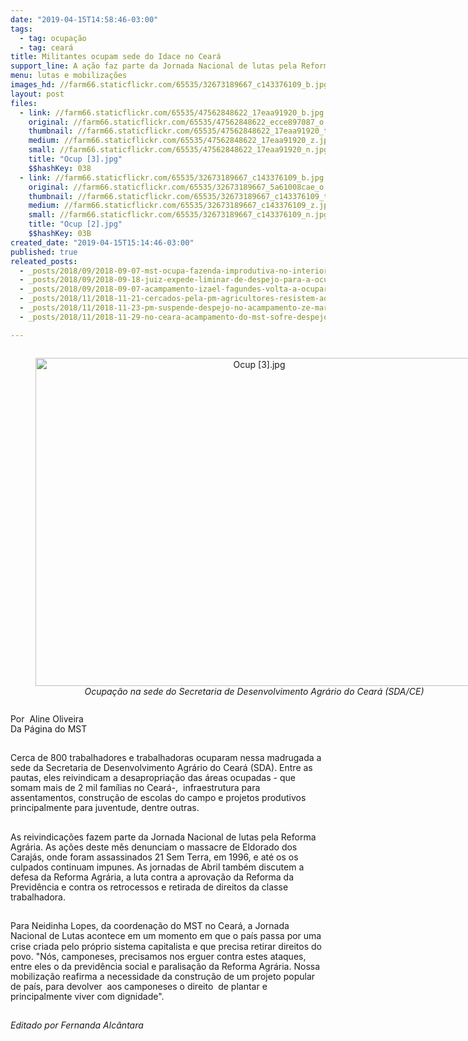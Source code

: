 ```yaml
---
date: "2019-04-15T14:58:46-03:00"
tags:
  - tag: ocupação
  - tag: ceará
title: Militantes ocupam sede do Idace no Ceará
support_line: A ação faz parte da Jornada Nacional de lutas pela Reforma Agrária que acontece no mês abril
menu: lutas e mobilizações
images_hd: //farm66.staticflickr.com/65535/32673189667_c143376109_b.jpg
layout: post
files:
  - link: //farm66.staticflickr.com/65535/47562848622_17eaa91920_b.jpg
    original: //farm66.staticflickr.com/65535/47562848622_ecce897087_o.jpg
    thumbnail: //farm66.staticflickr.com/65535/47562848622_17eaa91920_t.jpg
    medium: //farm66.staticflickr.com/65535/47562848622_17eaa91920_z.jpg
    small: //farm66.staticflickr.com/65535/47562848622_17eaa91920_n.jpg
    title: "Ocup [3].jpg"
    $$hashKey: 038
  - link: //farm66.staticflickr.com/65535/32673189667_c143376109_b.jpg
    original: //farm66.staticflickr.com/65535/32673189667_5a61008cae_o.jpg
    thumbnail: //farm66.staticflickr.com/65535/32673189667_c143376109_t.jpg
    medium: //farm66.staticflickr.com/65535/32673189667_c143376109_z.jpg
    small: //farm66.staticflickr.com/65535/32673189667_c143376109_n.jpg
    title: "Ocup [2].jpg"
    $$hashKey: 03B
created_date: "2019-04-15T15:14:46-03:00"
published: true
releated_posts:
  - _posts/2018/09/2018-09-07-mst-ocupa-fazenda-improdutiva-no-interior-de-sp.md
  - _posts/2018/09/2018-09-18-juiz-expede-liminar-de-despejo-para-a-ocupacao-de-fazenda-em-sao-paulo.md
  - _posts/2018/09/2018-09-07-acampamento-izael-fagundes-volta-a-ocupar-a-fazenda-lageado-em-itaporanga.md
  - _posts/2018/11/2018-11-21-cercados-pela-pm-agricultores-resistem-ao-despejo-de-150-familias-em-limoeiro-ce.md
  - _posts/2018/11/2018-11-23-pm-suspende-despejo-no-acampamento-ze-maria-do-tome-e-familias-seguem-na-resistencia.md
  - _posts/2018/11/2018-11-29-no-ceara-acampamento-do-mst-sofre-despejo.md

---
```

<div style="text-align:center">
<figure class="image" style="display:inline-block"><img alt="Ocup [3].jpg" height="525" src="//farm66.staticflickr.com/65535/47562848622_17eaa91920_b.jpg" width="700" />
<figcaption><em>Ocupa&ccedil;&atilde;o na sede do Secretaria de Desenvolvimento Agr&aacute;rio do Cear&aacute; (SDA/CE)</em></figcaption>
</figure>
</div>

<p>Por&nbsp; Aline Oliveira<br />
Da P&aacute;gina do MST<br />
&nbsp;</p>

<p>Cerca de 800 trabalhadores e trabalhadoras ocuparam nessa madrugada a sede da Secretaria de Desenvolvimento Agr&aacute;rio do Cear&aacute; (SDA). Entre as pautas, eles reivindicam a desapropria&ccedil;&atilde;o das &aacute;reas ocupadas - que somam mais de 2 mil fam&iacute;lias no Cear&aacute;-,&nbsp; infraestrutura para assentamentos, constru&ccedil;&atilde;o de escolas do campo e projetos produtivos principalmente para juventude, dentre outras.<br />
&nbsp;</p>

<p>As reivindica&ccedil;&otilde;es fazem parte da Jornada Nacional de lutas pela Reforma Agr&aacute;ria. As a&ccedil;&otilde;es deste m&ecirc;s denunciam o massacre de Eldorado dos Caraj&aacute;s, onde foram assassinados 21 Sem Terra, em 1996, e at&eacute; os os culpados continuam impunes. As jornadas de Abril tamb&eacute;m discutem a defesa da Reforma Agr&aacute;ria, a luta contra a aprova&ccedil;&atilde;o da Reforma da Previd&ecirc;ncia e contra os retrocessos e retirada de direitos da classe trabalhadora.<br />
&nbsp;</p>

<p>Para Neidinha Lopes, da coordena&ccedil;&atilde;o do MST no Cear&aacute;, a Jornada Nacional de Lutas acontece em um momento em que o pa&iacute;s passa por uma crise criada pelo pr&oacute;prio sistema capitalista e que precisa retirar direitos do povo. &quot;N&oacute;s, camponeses, precisamos nos erguer contra estes ataques, entre eles o da previd&ecirc;ncia social e paralisa&ccedil;&atilde;o da Reforma Agr&aacute;ria. Nossa mobiliza&ccedil;&atilde;o reafirma a necessidade da constru&ccedil;&atilde;o de um projeto popular de pa&iacute;s, para devolver&nbsp; aos camponeses o direito&nbsp; de plantar e principalmente viver com dignidade&quot;.<br />
&nbsp;</p>

<p><em>Editado por Fernanda Alc&acirc;ntara</em></p>

<p>
<style type="text/css">p { margin-bottom: 0.25cm; line-height: 115%; }
</style>
</p>
